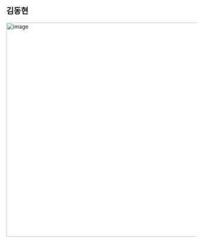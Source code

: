 ## 김동현

<img width="850" height="567" alt="image" src="https://github.com/user-attachments/assets/b4d74980-487c-4ae7-a29c-887effc4bdf7" />
